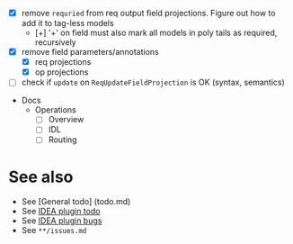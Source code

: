 - [x] remove `requried` from req output field projections. Figure out how to add it to tag-less models
  - [+] '+' on field must also mark all models in poly tails as required, recursively
- [x] remove field parameters/annotations
  - [x] req projections
  - [x] op projections
- [ ] check if `update` on `ReqUpdateFieldProjection` is OK (syntax, semantics)

- Docs
  - Operations
    - [ ] Overview
    - [ ] IDL
    - [ ] Routing

# See also
- See [General todo] (todo.md)
- See [IDEA plugin todo](idea-plugin/todo.md)
- See [IDEA plugin bugs](idea-plugin/bugs.md)
- See `**/issues.md`
